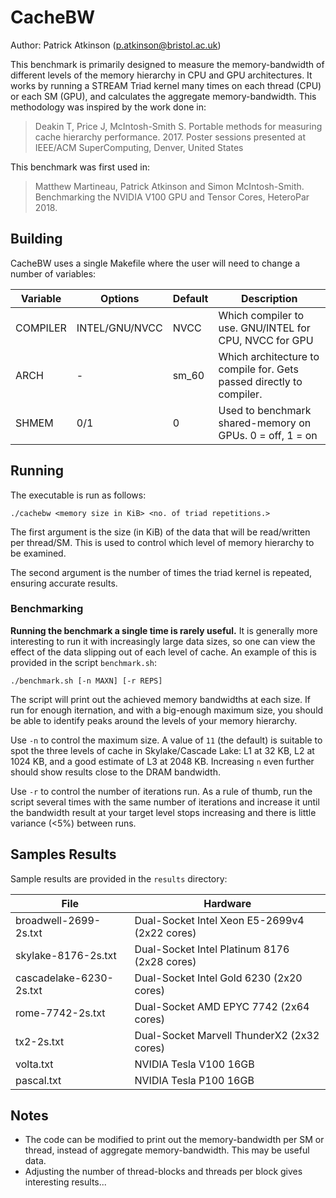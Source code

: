 CacheBW
=======

Author: Patrick Atkinson (p.atkinson@bristol.ac.uk)

This benchmark is primarily designed to measure the memory-bandwidth of different levels of the memory hierarchy in CPU and GPU architectures. It works by running a STREAM Triad kernel many times on each thread (CPU) or each SM (GPU), and calculates the aggregate memory-bandwidth. This methodology was inspired by the work done in:

> Deakin T, Price J, McIntosh-Smith S. Portable methods for measuring cache hierarchy performance. 2017. Poster sessions presented at IEEE/ACM SuperComputing, Denver, United States

This benchmark was first used in: 

> Matthew Martineau, Patrick Atkinson and Simon McIntosh-Smith. Benchmarking the NVIDIA V100 GPU and Tensor Cores, HeteroPar 2018.

Building
--------

CacheBW uses a single Makefile where the user will need to change a number of variables:

| Variable | Options | Default | Description                                                                                                     |
-----------|-----------------|---------------|-----------------------------------------------------------------------------------------------------------------|
| COMPILER | INTEL/GNU/NVCC  | NVCC          | Which compiler to use. GNU/INTEL for CPU, NVCC for GPU                                                          |
| ARCH     | -               | sm_60         | Which architecture to compile for. Gets passed directly to compiler.                                            |
| SHMEM    | 0/1             | 0             | Used to benchmark shared-memory on GPUs. 0 = off, 1 = on                                                        |

Running
-------

The executable is run as follows:

```
./cachebw <memory size in KiB> <no. of triad repetitions.>
```

The first argument is the size (in KiB) of the data that will be read/written per thread/SM. This is used to control which level of memory hierarchy to be examined. 

The second argument is the number of times the triad kernel is repeated, ensuring accurate results. 

### Benchmarking

**Running the benchmark a single time is rarely useful.** It is generally more interesting to run it with increasingly large data sizes, so one can view the effect of the data slipping out of each level of cache. An example of this is provided in the script `benchmark.sh`:

```
./benchmark.sh [-n MAXN] [-r REPS]
```

The script will print out the achieved memory bandwidths at each size.
If run for enough iternation, and with a big-enough maximum size, you should be able to identify peaks around the levels of your memory hierarchy.

Use `-n` to control the maximum size. 
A value of `11` (the default) is suitable to spot the three levels of cache in Skylake/Cascade Lake: L1 at 32 KB, L2 at 1024 KB, and a good estimate of L3 at 2048 KB.
Increasing `n` even further should show results close to the DRAM bandwidth.

Use `-r` to control the number of iterations run.
As a rule of thumb, run the script several times with the same number of iterations and increase it until the bandwidth result at your target level stops increasing and there is little variance (&lt;5%) between runs.


Samples Results
---------------

Sample results are provided in the `results` directory:

| File                     | Hardware                                      |
|--------------------------|-----------------------------------------------|
| broadwell-2699-2s.txt    | Dual-Socket Intel Xeon E5-2699v4 (2x22 cores) |
| skylake-8176-2s.txt      | Dual-Socket Intel Platinum 8176 (2x28 cores)  |
| cascadelake-6230-2s.txt  | Dual-Socket Intel Gold 6230 (2x20 cores)      |
| rome-7742-2s.txt         | Dual-Socket AMD EPYC 7742 (2x64 cores)        |
| tx2-2s.txt               | Dual-Socket Marvell ThunderX2 (2x32 cores)    |
| volta.txt                | NVIDIA Tesla V100 16GB                        |
| pascal.txt               | NVIDIA Tesla P100 16GB                        |

Notes
----------------

- The code can be modified to print out the memory-bandwidth per SM or thread, instead of aggregate memory-bandwidth. This may be useful data.
- Adjusting the number of thread-blocks and threads per block gives interesting results...



